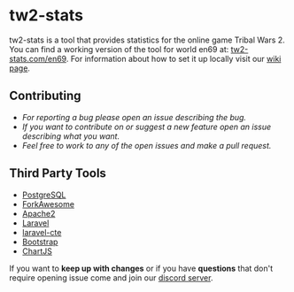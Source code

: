 # tw2-stats

tw2-stats is a tool that provides statistics for the online game Tribal Wars 2. You can find a working version of the tool for world en69 at: [tw2-stats.com/en69](https://tw2-stats.com/en69). For information about how to set it up locally visit our [wiki page](https://github.com/VMormoris/tw2-stats/wiki).

## Contributing
* _For reporting a bug please open an issue describing the bug._
* _If you want to contribute on or suggest a new feature open an issue describing what you want._
* _Feel free to work to any of the open issues and make a pull request._

## Third Party Tools
* [PostgreSQL](https://www.postgresql.org/)
* [ForkAwesome](https://forkaweso.me/Fork-Awesome/)
* [Apache2](https://httpd.apache.org/)
* [Laravel](https://laravel.com/)
* [laravel-cte](https://github.com/staudenmeir/laravel-cte)
* [Bootstrap](https://getbootstrap.com/)
* [ChartJS](https://www.chartjs.org/)

If you want to **keep up with changes** or if you have **questions** that don't require opening issue come and join our [discord server](https://discord.com/invite/vxZbCrShaP).